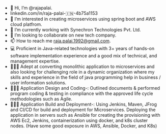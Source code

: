 - 👋 Hi, I’m @rajapalai.
- <script src="https://platform.linkedin.com/badges/js/profile.js" async defer type="text/javascript"></script> linkedin.com/in/raja-palai-🇮🇳-4b75a1153
- 👀 I’m interested in creating microservices using spring boot and AWS cloud platfrom.
- 🌱 I’m currently working with Synechron Technologies Pvt. Ltd.
- 💞️ I’m looking to collaborate on new tech company.
- 📫 How to reach me raja.palai.1992@gmail.com.
- 💻 Proficient in Java-related technologies with 3+ years of hands-on software implementation 
experience and a good mix of technical, and management expertise.
- 🧑🏻‍💻 Adept at converting monolithic application to microservices and also looking for challenging 
role in a dynamic organization where my skills and experience in the field of java programming 
help in business / user information solutions.
- 🧑🏻‍💻 Application Design and Coding-: Outlined documents & performed program coding & testing in 
compliance with the approved life cycle methodologies such as Agile.
- 🧑🏻‍💻 Application Build and Deployment-: Using Jenkins, Maven, JFrog and CI/CD for build and 
deployment for Microservices. Deploying the application in servers such as Ansible for creating 
the provisioning with AWS Ec2, Jenkins, containerization using docker, and k8s cluster nodes. 
(Have some good exposure in AWS, Ansible, Docker, and K8s)
<!---
rajapalai/rajapalai is a ✨ special ✨ repository because its `README.md` (this file) appears on your GitHub profile.
You can click the Preview link to take a look at your changes.
--->
